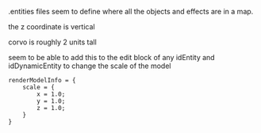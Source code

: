 .entities files seem to define where all the objects and effects are in a map.

the z coordinate is vertical

corvo is roughly 2 units tall

seem to be able to add this to the edit block of any idEntity and idDynamicEntity
to change the scale of the model

```
renderModelInfo = {
    scale = {
        x = 1.0;
        y = 1.0;
        z = 1.0;
    }
}
```
